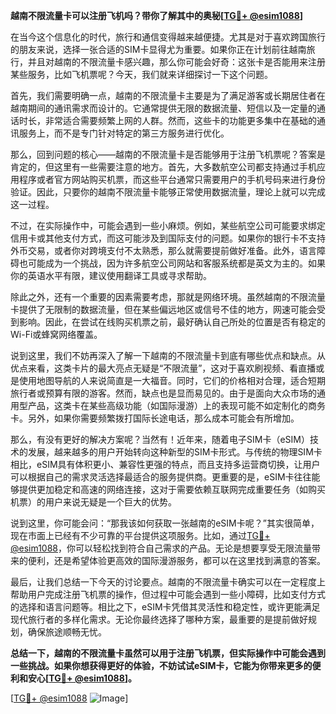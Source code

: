 **越南不限流量卡可以注册飞机吗？带你了解其中的奥秘[[TG💪+ @esim1088](https://t.me/s/esim1088)]**

在当今这个信息化的时代，旅行和通信变得越来越便捷。尤其是对于喜欢跨国旅行的朋友来说，选择一张合适的SIM卡显得尤为重要。如果你正在计划前往越南旅行，并且对越南的不限流量卡感兴趣，那么你可能会好奇：这张卡是否能用来注册某些服务，比如飞机票呢？今天，我们就来详细探讨一下这个问题。

首先，我们需要明确一点，越南的不限流量卡主要是为了满足游客或长期居住者在越南期间的通讯需求而设计的。它通常提供无限的数据流量、短信以及一定量的通话时长，非常适合需要频繁上网的人群。然而，这些卡的功能更多集中在基础的通讯服务上，而不是专门针对特定的第三方服务进行优化。

那么，回到问题的核心——越南的不限流量卡是否能够用于注册飞机票呢？答案是肯定的，但这里有一些需要注意的地方。首先，大多数航空公司都支持通过手机应用程序或者官方网站购买机票，而这些平台通常只需要用户的手机号码来进行身份验证。因此，只要你的越南不限流量卡能够正常使用数据流量，理论上就可以完成这一过程。

不过，在实际操作中，可能会遇到一些小麻烦。例如，某些航空公司可能要求绑定信用卡或其他支付方式，而这可能涉及到国际支付的问题。如果你的银行卡不支持外币交易，或者你对跨境支付不太熟悉，那么就需要提前做好准备。此外，语言障碍也可能成为一个挑战，因为许多航空公司网站和客服系统都是英文为主的。如果你的英语水平有限，建议使用翻译工具或寻求帮助。

除此之外，还有一个重要的因素需要考虑，那就是网络环境。虽然越南的不限流量卡提供了无限制的数据流量，但在某些偏远地区或信号不佳的地方，网速可能会受到影响。因此，在尝试在线购买机票之前，最好确认自己所处的位置是否有稳定的Wi-Fi或蜂窝网络覆盖。

说到这里，我们不妨再深入了解一下越南的不限流量卡到底有哪些优点和缺点。从优点来看，这类卡片的最大亮点无疑是“不限流量”，这对于喜欢刷视频、看直播或是使用地图导航的人来说简直是一大福音。同时，它们的价格相对合理，适合短期旅行者或预算有限的游客。然而，缺点也是显而易见的。由于是面向大众市场的通用型产品，这类卡在某些高级功能（如国际漫游）上的表现可能不如定制化的商务卡。另外，如果你需要频繁拨打国际长途电话，那么成本可能会有所增加。

那么，有没有更好的解决方案呢？当然有！近年来，随着电子SIM卡（eSIM）技术的发展，越来越多的用户开始转向这种新型的SIM卡形式。与传统的物理SIM卡相比，eSIM具有体积更小、兼容性更强的特点，而且支持多运营商切换，让用户可以根据自己的需求灵活选择最适合的服务提供商。更重要的是，eSIM卡往往能够提供更加稳定和高速的网络连接，这对于需要依赖互联网完成重要任务（如购买机票）的用户来说无疑是一个巨大的优势。

说到这里，你可能会问：“那我该如何获取一张越南的eSIM卡呢？”其实很简单，现在市面上已经有不少可靠的平台提供这项服务。比如，通过[TG💪+ @esim1088](https://t.me/s/esim1088)，你可以轻松找到符合自己需求的产品。无论是想要享受无限流量带来的便利，还是希望体验更高效的国际漫游服务，都可以在这里找到满意的答案。

最后，让我们总结一下今天的讨论要点。越南的不限流量卡确实可以在一定程度上帮助用户完成注册飞机票的操作，但过程中可能会遇到一些小障碍，比如支付方式的选择和语言问题等。相比之下，eSIM卡凭借其灵活性和稳定性，或许更能满足现代旅行者的多样化需求。无论你最终选择了哪种方案，最重要的是提前做好规划，确保旅途顺畅无忧。

**总结一下，越南的不限流量卡虽然可以用于注册飞机票，但实际操作中可能会遇到一些挑战。如果你想获得更好的体验，不妨试试eSIM卡，它能为你带来更多的便利和安心[[TG💪+ @esim1088](https://t.me/s/esim1088)]。**

[[TG💪+ @esim1088](https://t.me/s/esim1088) ![Image](https://i.postimg.cc/4NQfJmqS/Snipaste-2025-05-13-00-14-12.png)]